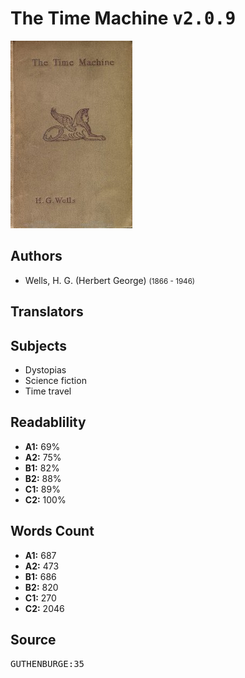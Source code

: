 # The Time Machine <kbd>v2.0.9</kbd>

![](./cover.medium.jpg "")

## Authors


 - Wells, H. G. (Herbert George) <small>(1866 - 1946)</small>

## Translators



## Subjects


 - Dystopias
 - Science fiction
 - Time travel

## Readablility


 - **A1:** 69%
 - **A2:** 75%
 - **B1:** 82%
 - **B2:** 88%
 - **C1:** 89%
 - **C2:** 100%

## Words Count


 - **A1:** 687
 - **A2:** 473
 - **B1:** 686
 - **B2:** 820
 - **C1:** 270
 - **C2:** 2046

## Source


<kbd>GUTHENBURGE:35</kbd>
